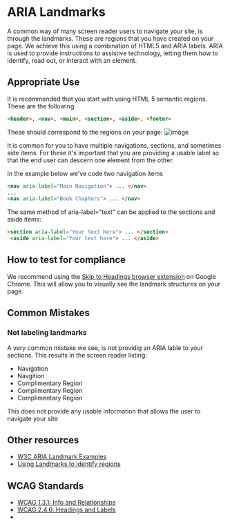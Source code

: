 # ARIA Landmarks
A common way of many screen reader users to navigate your site, is through the landmarks. These are regions that you have created on your page. We achieve this using a combination of HTML5 and ARIA labels. ARIA is used to provide instructions to assistive technology, letting them how to identify, read out, or interact with an element.

## Appropriate Use
It is recommended that you start with using HTML 5 semantic regions. These are the following: 
```html
<header>, <nav>, <main>, <section>, <aside>, <footer>
```
These should correspond to the regions on your page:
![image](https://github.com/user-attachments/assets/ae9dd2ea-1d98-49da-b961-1ef5e106f56a)

It is common for you to have multiple navigations, sections, and sometimes side items. For these it's important that you are providing a usable label so that the end user can descern one element from the other. 

In the example below we've code two navigation items
```html
<nav aria-label="Main Navigation"> ... </nav>
...
<nav aria-label="Book Chapters"> ... </nav>
```

The same method of aria-label="text" can be applied to the sections and aside items:

```html
<section aria-label="Your text here"> ... </section>
 <aside aria-label="Your text here"> ... </aside>
```

## How to test for compliance
We recommend using the [Skip to Headings browser extension](https://chromewebstore.google.com/detail/skipto-landmarks-headings/fjkpbfcodhflpdildjbmdhhmcoplghgf?pli=1) on Google Chrome. This will allow you to visually see the landmark structures on your page.

## Common Mistakes
### Not labeling landmarks
A very common mistake we see, is not providig an ARIA lable to your sections. This results in the screen reader listing:
  * Navigation
  * Navgition
  * Complimentary Region
  * Complimentary Region
  * Complimentary Region
  
 This does not provide any usable information that allows the user to navigate your site


## Other resources
* [W3C ARIA Landmark Examples](https://www.w3.org/WAI/ARIA/apg/patterns/landmarks/examples/main.html)
* [Using Landmarks to identify regions](https://www.w3.org/TR/UNDERSTANDING-WCAG20/navigation-mechanisms-descriptive.html)

## WCAG Standards
* [WCAG 1.3.1: Info and Relationships](https://www.w3.org/TR/UNDERSTANDING-WCAG20/content-structure-separation-programmatic.html)
* [WCAG 2.4.6: Headings and Labels](https://www.w3.org/TR/UNDERSTANDING-WCAG20/navigation-mechanisms-descriptive.html)
* 
